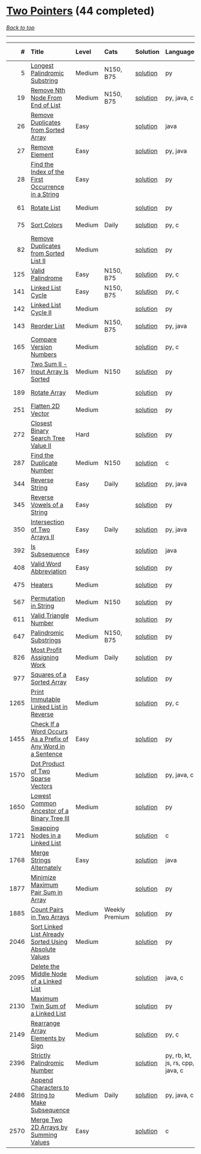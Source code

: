 # [Two Pointers](<https://leetcode.com/tag/Two-Pointers/>) (44 completed)

*[Back to top](<../../README.md>)*

------

|    # | Title                                                                                                                                                        | Level   | Cats           | Solution                                                                                | Languages                        | Date Complete   |
|-----:|:-------------------------------------------------------------------------------------------------------------------------------------------------------------|:--------|:---------------|:----------------------------------------------------------------------------------------|:---------------------------------|:----------------|
|    5 | [Longest Palindromic Substring](<https://leetcode.com/problems/longest-palindromic-substring>)                                                               | Medium  | N150, B75      | [solution](<../_5. Longest Palindromic Substring.md>)                                   | py                               | Jul 04, 2024    |
|   19 | [Remove Nth Node From End of List](<https://leetcode.com/problems/remove-nth-node-from-end-of-list>)                                                         | Medium  | N150, B75      | [solution](<../_19. Remove Nth Node From End of List.md>)                               | py, java, c                      | Jun 06, 2024    |
|   26 | [Remove Duplicates from Sorted Array](<https://leetcode.com/problems/remove-duplicates-from-sorted-array>)                                                   | Easy    |                | [solution](<../_26. Remove Duplicates from Sorted Array.md>)                            | java                             | May 22, 2024    |
|   27 | [Remove Element](<https://leetcode.com/problems/remove-element>)                                                                                             | Easy    |                | [solution](<../_27. Remove Element.md>)                                                 | py, java                         | Jun 02, 2024    |
|   28 | [Find the Index of the First Occurrence in a String](<https://leetcode.com/problems/find-the-index-of-the-first-occurrence-in-a-string>)                     | Easy    |                | [solution](<../_28. Find the Index of the First Occurrence in a String.md>)             | py                               | May 22, 2024    |
|   61 | [Rotate List](<https://leetcode.com/problems/rotate-list>)                                                                                                   | Medium  |                | [solution](<../_61. Rotate List.md>)                                                    | py                               | Jun 21, 2024    |
|   75 | [Sort Colors](<https://leetcode.com/problems/sort-colors>)                                                                                                   | Medium  | Daily          | [solution](<../_75. Sort Colors.md>)                                                    | py, c                            | Jun 11, 2024    |
|   82 | [Remove Duplicates from Sorted List II](<https://leetcode.com/problems/remove-duplicates-from-sorted-list-ii>)                                               | Medium  |                | [solution](<../_82. Remove Duplicates from Sorted List II.md>)                          | py                               | Jul 04, 2024    |
|  125 | [Valid Palindrome](<https://leetcode.com/problems/valid-palindrome>)                                                                                         | Easy    | N150, B75      | [solution](<../_125. Valid Palindrome.md>)                                              | py, c                            | Jun 07, 2024    |
|  141 | [Linked List Cycle](<https://leetcode.com/problems/linked-list-cycle>)                                                                                       | Easy    | N150, B75      | [solution](<../_141. Linked List Cycle.md>)                                             | py, c                            | Jun 03, 2024    |
|  142 | [Linked List Cycle II](<https://leetcode.com/problems/linked-list-cycle-ii>)                                                                                 | Medium  |                | [solution](<../_142. Linked List Cycle II.md>)                                          | py                               | Jun 25, 2024    |
|  143 | [Reorder List](<https://leetcode.com/problems/reorder-list>)                                                                                                 | Medium  | N150, B75      | [solution](<../_143. Reorder List.md>)                                                  | py, java                         | Jun 10, 2024    |
|  165 | [Compare Version Numbers](<https://leetcode.com/problems/compare-version-numbers>)                                                                           | Medium  |                | [solution](<../_165. Compare Version Numbers.md>)                                       | py, c                            | Jul 02, 2024    |
|  167 | [Two Sum II - Input Array Is Sorted](<https://leetcode.com/problems/two-sum-ii-input-array-is-sorted>)                                                       | Medium  | N150           | [solution](<../_167. Two Sum II - Input Array Is Sorted.md>)                            | py                               | Jun 13, 2024    |
|  189 | [Rotate Array](<https://leetcode.com/problems/rotate-array>)                                                                                                 | Medium  |                | [solution](<../_189. Rotate Array.md>)                                                  | py                               | Jun 02, 2024    |
|  251 | [Flatten 2D Vector](<https://leetcode.com/problems/flatten-2d-vector>)                                                                                       | Medium  |                | [solution](<../_251. Flatten 2D Vector.md>)                                             | py                               | May 22, 2024    |
|  272 | [Closest Binary Search Tree Value II](<https://leetcode.com/problems/closest-binary-search-tree-value-ii>)                                                   | Hard    |                | [solution](<../_272. Closest Binary Search Tree Value II.md>)                           | py                               | Jun 30, 2024    |
|  287 | [Find the Duplicate Number](<https://leetcode.com/problems/find-the-duplicate-number>)                                                                       | Medium  | N150           | [solution](<../_287. Find the Duplicate Number.md>)                                     | c                                | Jun 25, 2024    |
|  344 | [Reverse String](<https://leetcode.com/problems/reverse-string>)                                                                                             | Easy    | Daily          | [solution](<../_344. Reverse String.md>)                                                | py, java                         | Jun 01, 2024    |
|  345 | [Reverse Vowels of a String](<https://leetcode.com/problems/reverse-vowels-of-a-string>)                                                                     | Easy    |                | [solution](<../_345. Reverse Vowels of a String.md>)                                    | py                               | May 23, 2024    |
|  350 | [Intersection of Two Arrays II](<https://leetcode.com/problems/intersection-of-two-arrays-ii>)                                                               | Easy    | Daily          | [solution](<../_350. Intersection of Two Arrays II.md>)                                 | py, java                         | Jul 01, 2024    |
|  392 | [Is Subsequence](<https://leetcode.com/problems/is-subsequence>)                                                                                             | Easy    |                | [solution](<../_392. Is Subsequence.md>)                                                | java                             | Jun 21, 2024    |
|  408 | [Valid Word Abbreviation](<https://leetcode.com/problems/valid-word-abbreviation>)                                                                           | Easy    |                | [solution](<../_408. Valid Word Abbreviation.md>)                                       | py                               | Jun 02, 2024    |
|  475 | [Heaters](<https://leetcode.com/problems/heaters>)                                                                                                           | Medium  |                | [solution](<../_475. Heaters.md>)                                                       | py                               | Jun 07, 2024    |
|  567 | [Permutation in String](<https://leetcode.com/problems/permutation-in-string>)                                                                               | Medium  | N150           | [solution](<../_567. Permutation in String.md>)                                         | py                               | Jul 05, 2024    |
|  611 | [Valid Triangle Number](<https://leetcode.com/problems/valid-triangle-number>)                                                                               | Medium  |                | [solution](<../_611. Valid Triangle Number.md>)                                         | py                               | May 22, 2024    |
|  647 | [Palindromic Substrings](<https://leetcode.com/problems/palindromic-substrings>)                                                                             | Medium  | N150, B75      | [solution](<../_647. Palindromic Substrings.md>)                                        | py                               | Jul 04, 2024    |
|  826 | [Most Profit Assigning Work](<https://leetcode.com/problems/most-profit-assigning-work>)                                                                     | Medium  | Daily          | [solution](<../_826. Most Profit Assigning Work.md>)                                    | py                               | Jun 17, 2024    |
|  977 | [Squares of a Sorted Array](<https://leetcode.com/problems/squares-of-a-sorted-array>)                                                                       | Easy    |                | [solution](<../_977. Squares of a Sorted Array.md>)                                     | py                               | Jun 20, 2024    |
| 1265 | [Print Immutable Linked List in Reverse](<https://leetcode.com/problems/print-immutable-linked-list-in-reverse>)                                             | Medium  |                | [solution](<../_1265. Print Immutable Linked List in Reverse.md>)                       | py, c                            | Jun 06, 2024    |
| 1455 | [Check If a Word Occurs As a Prefix of Any Word in a Sentence](<https://leetcode.com/problems/check-if-a-word-occurs-as-a-prefix-of-any-word-in-a-sentence>) | Easy    |                | [solution](<../_1455. Check If a Word Occurs As a Prefix of Any Word in a Sentence.md>) | py                               | Jun 01, 2024    |
| 1570 | [Dot Product of Two Sparse Vectors](<https://leetcode.com/problems/dot-product-of-two-sparse-vectors>)                                                       | Medium  |                | [solution](<../_1570. Dot Product of Two Sparse Vectors.md>)                            | py, java, c                      | Jun 06, 2024    |
| 1650 | [Lowest Common Ancestor of a Binary Tree III](<https://leetcode.com/problems/lowest-common-ancestor-of-a-binary-tree-iii>)                                   | Medium  |                | [solution](<../_1650. Lowest Common Ancestor of a Binary Tree III.md>)                  | py                               | Jun 09, 2024    |
| 1721 | [Swapping Nodes in a Linked List](<https://leetcode.com/problems/swapping-nodes-in-a-linked-list>)                                                           | Medium  |                | [solution](<../_1721. Swapping Nodes in a Linked List.md>)                              | c                                | Jun 06, 2024    |
| 1768 | [Merge Strings Alternately](<https://leetcode.com/problems/merge-strings-alternately>)                                                                       | Easy    |                | [solution](<../_1768. Merge Strings Alternately.md>)                                    | java                             | Jul 01, 2024    |
| 1877 | [Minimize Maximum Pair Sum in Array](<https://leetcode.com/problems/minimize-maximum-pair-sum-in-array>)                                                     | Medium  |                | [solution](<../_1877. Minimize Maximum Pair Sum in Array.md>)                           | py                               | Jun 23, 2024    |
| 1885 | [Count Pairs in Two Arrays](<https://leetcode.com/problems/count-pairs-in-two-arrays>)                                                                       | Medium  | Weekly Premium | [solution](<../_1885. Count Pairs in Two Arrays.md>)                                    | py                               | May 21, 2024    |
| 2046 | [Sort Linked List Already Sorted Using Absolute Values](<https://leetcode.com/problems/sort-linked-list-already-sorted-using-absolute-values>)               | Medium  |                | [solution](<../_2046. Sort Linked List Already Sorted Using Absolute Values.md>)        | py                               | Jul 04, 2024    |
| 2095 | [Delete the Middle Node of a Linked List](<https://leetcode.com/problems/delete-the-middle-node-of-a-linked-list>)                                           | Medium  |                | [solution](<../_2095. Delete the Middle Node of a Linked List.md>)                      | java, c                          | Jun 06, 2024    |
| 2130 | [Maximum Twin Sum of a Linked List](<https://leetcode.com/problems/maximum-twin-sum-of-a-linked-list>)                                                       | Medium  |                | [solution](<../_2130. Maximum Twin Sum of a Linked List.md>)                            | py                               | Jun 20, 2024    |
| 2149 | [Rearrange Array Elements by Sign](<https://leetcode.com/problems/rearrange-array-elements-by-sign>)                                                         | Medium  |                | [solution](<../_2149. Rearrange Array Elements by Sign.md>)                             | py, c                            | Jun 09, 2024    |
| 2396 | [Strictly Palindromic Number](<https://leetcode.com/problems/strictly-palindromic-number>)                                                                   | Medium  |                | [solution](<../_2396. Strictly Palindromic Number.md>)                                  | py, rb, kt, js, rs, cpp, java, c | Jun 09, 2024    |
| 2486 | [Append Characters to String to Make Subsequence](<https://leetcode.com/problems/append-characters-to-string-to-make-subsequence>)                           | Medium  | Daily          | [solution](<../_2486. Append Characters to String to Make Subsequence.md>)              | py, java, c                      | Jun 03, 2024    |
| 2570 | [Merge Two 2D Arrays by Summing Values](<https://leetcode.com/problems/merge-two-2d-arrays-by-summing-values>)                                               | Easy    |                | [solution](<../_2570. Merge Two 2D Arrays by Summing Values.md>)                        | c                                | Jun 10, 2024    |